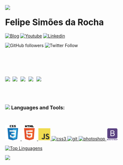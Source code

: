 <img align="left" src="https://i2.wp.com/ilovecode.com.br/wp-content/uploads/2020/03/post_ok.gif?fit=200%2C209&ssl=1" />

# Felipe Simões da Rocha 


[![Blog](https://img.shields.io/badge/Blog-blue.svg?style=for-the-badge&logo=wordpress)](https://felipesimoesdarocha.netlify.app/) 
[![Youtube](https://img.shields.io/badge/Youtube-red.svg?style=for-the-badge&logo=youtube)](UCZHg42bcGOziqLRlGldjJpA)
[![Linkedin](https://img.shields.io/badge/LinkedIn-blue?style=for-the-badge&logo=Linkedin)](https://www.linkedin.com/in/felipe-sim%C3%B5es-da-rocha-980498214//)



![GitHub followers](https://img.shields.io/github/followers/FelipeSimoesDaRocha?style=flat-square)
![Twitter Follow](https://img.shields.io/twitter/follow/WarwickBr1?style=flat-square)

<br><br>

<br>
<p align="left">
<a href="https://www.linkedin.com/in/felipe-sim%C3%B5es-da-rocha-980498214/">
  <img align = "left" width = "24px" src = "https://cdn.jsdelivr.net/npm/simple-icons@v3/icons/linkedin.svg" /></a><a href="https://twitter.com/WarwickBr1">
  <img align = "left" width = "26px" src = "https://cdn.jsdelivr.net/npm/simple-icons@v3/icons/twitter.svg" /></a><a href="Felipe:FelipeSimoesDaRocha@gmail.com">
  <img align = "left" width = "26px" src = "https://cdn.jsdelivr.net/npm/simple-icons@v3/icons/gmail.svg" /></a><a href="https://www.instagram.com/fe_lrocha/">
  <img align = "left" width = "26px" src = "https://cdn.jsdelivr.net/npm/simple-icons@3.13.0/icons/instagram.svg" /></a><a href="https://www.facebook.com/FeliipeSimoesDaRocha/">
  <img align = "left" width = "26px" src = "https://cdn.jsdelivr.net/npm/simple-icons@3.13.0/icons/facebook.svg" /></a>

<br>
<br>
<br>

 
<br>


<h3 align="left"><img src="https://media.giphy.com/media/WUlplcMpOCEmTGBtBW/giphy.gif" width="50"> Languages and Tools: </h3>
<br/>
<p align="left">
<a href="https://www.w3schools.com/css/" target="_blank"> <img src="https://raw.githubusercontent.com/devicons/devicon/master/icons/css3/css3-original-wordmark.svg" alt="css3" width="50" height="50"/> </a>
<a href="https://www.w3.org/html/" target="_blank"> <img src="https://raw.githubusercontent.com/devicons/devicon/master/icons/html5/html5-original-wordmark.svg" alt="html5" width="50" height="50"/> </a>
<a href="https://developer.mozilla.org/en-US/docs/Web/JavaScript" target="_blank"> <img 
src="https://raw.githubusercontent.com/devicons/devicon/master/icons/javascript/javascript-original.svg" alt="javascript" width="40" height="40"/> </a>
<a href="https://www.typescriptlang.org/" target="_blank"> <img src="<img src="https://commons.wikimedia.org/wiki/File:Typescript_logo_2020.svg#/media/File:Typescript_logo_2020.svg" alt="css3" width="40" height="40"/> </a>
<a href="https://git-scm.com/" target="_blank"> <img src="https://www.vectorlogo.zone/logos/git-scm/git-scm-icon.svg" alt="git" width="40" height="40"/> </a> 
<a href="https://www.photoshop.com/en" target="_blank"> <img src= "https://upload.wikimedia.org/wikipedia/commons/2/20/Photoshop_CC_icon.png" alt="photoshop" width="40" height="40"/> </a>
<a href="https://getbootstrap.com" target="_blank"> <img src="https://raw.githubusercontent.com/devicons/devicon/master/icons/bootstrap/bootstrap-plain-wordmark.svg" alt="bootstrap" width="40" height="40"/> </a> 


 [![Top Linguagens](https://github-readme-stats.vercel.app/api/top-langs/?username=FelipeSimoesDaRocha&layout=compact)](https://github.com/FelipeSimoesDaRocha/github-readme-stats)

<div>
  <img align="left" src="https://github-readme-stats.vercel.app/api?username=FelipeSimoesDaRocha&show_icons=true&count_private=true" />
</div>






